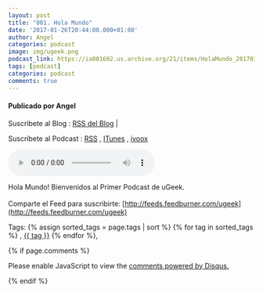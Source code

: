 ```yaml
---
layout: post
title: "001. Hola Mundo"
date: '2017-01-26T20:44:00.000+01:00'
author: Angel
categories: podcast
image: img/ugeek.png
podcast_link: https://ia801602.us.archive.org/21/items/HolaMundo_201701/Hola%20Mundo.mp3
tags: [podcast]
categories: podcast
comments: true
---
```

#### Publicado por Angel

Suscribete al Blog :  [RSS del Blog](http://feeds.feedburner.com/uGeekBlog) |   

Suscribete al Podcast :  [RSS](http://feeds.feedburner.com/ugeek) , [ITunes](https://itunes.apple.com/us/podcast/ugeek/id1201421866?mt=2) , [ivoox](https://www.ivoox.com/podcast-ugeek_sq_f1383493_1.html)   

<audio controls>
  <source src="https://ia801602.us.archive.org/21/items/HolaMundo_201701/Hola%20Mundo.mp3" type="audio/mpeg">
Your browser does not support the audio element.
</audio>
<!-- ---------------------------------------------------Pon aquí el audio-------------------------------------------------------- -->

Hola Mundo! Bienvenidos al Primer Podcast de uGeek.<br /><br />Comparte el Feed para suscribirte: [http://feeds.feedburner.com/ugeek](http://feeds.feedburner.com/ugeek)



<!-- TAGS Y COMENTARIOS -->

Tags: {% assign sorted_tags = page.tags | sort %} {% for tag in sorted_tags %} , <span class="tag"><a href="/search#{{ tag }}">{{ tag }}</a></span> {% endfor %},



{% if page.comments %}
<div id="disqus_thread"></div>
<script>

/**
*  RECOMMENDED CONFIGURATION VARIABLES: EDIT AND UNCOMMENT THE SECTION BELOW TO INSERT DYNAMIC VALUES FROM YOUR PLATFORM OR CMS.
*  LEARN WHY DEFINING THESE VARIABLES IS IMPORTANT: https://disqus.com/admin/universalcode/#configuration-variables*/
/*
var disqus_config = function () {
this.page.url = PAGE_URL;  // Replace PAGE_URL with your page's canonical URL variable
this.page.identifier = PAGE_IDENTIFIER; // Replace PAGE_IDENTIFIER with your page's unique identifier variable
};
*/
(function() { // DON'T EDIT BELOW THIS LINE
var d = document, s = d.createElement('script');
s.src = 'https://https-angelbcn-github-io-ugeek.disqus.com/embed.js';
s.setAttribute('data-timestamp', +new Date());
(d.head || d.body).appendChild(s);
})();
</script>
<noscript>Please enable JavaScript to view the <a href="https://disqus.com/?ref_noscript">comments powered by Disqus.</a></noscript>


{% endif %}
